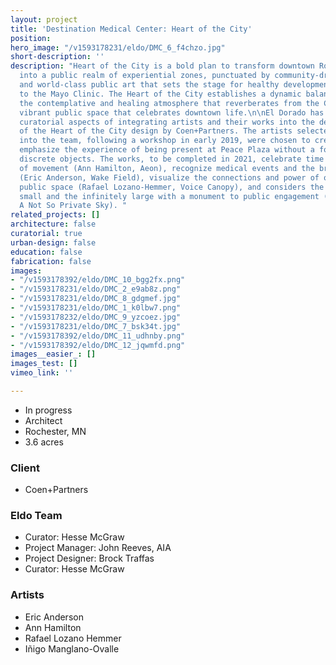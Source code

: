 ```yaml
---
layout: project
title: 'Destination Medical Center: Heart of the City'
position: 
hero_image: "/v1593178231/eldo/DMC_6_f4chzo.jpg"
short-description: ''
description: "Heart of the City is a bold plan to transform downtown Rochester, MN
  into a public realm of experiential zones, punctuated by community-driven activation,
  and world-class public art that sets the stage for healthy development adjacent
  to the Mayo Clinic. The Heart of the City establishes a dynamic balance between
  the contemplative and healing atmosphere that reverberates from the Clinic and a
  vibrant public space that celebrates downtown life.\n\nEl Dorado has managed the
  curatorial aspects of integrating artists and their works into the design process
  of the Heart of the City design by Coen+Partners. The artists selected and incorporated
  into the team, following a workshop in early 2019, were chosen to create works that
  emphasize the experience of being present at Peace Plaza without a focus on individual
  discrete objects. The works, to be completed in 2021, celebrate time and the pace
  of movement (Ann Hamilton, Aeon), recognize medical events and the breath of life
  (Eric Anderson, Wake Field), visualize the connections and power of our voices in
  public space (Rafael Lozano-Hemmer, Voice Canopy), and considers the infinitely
  small and the infinitely large with a monument to public engagement (Iñigo Manglano-Ovalle,
  A Not So Private Sky). "
related_projects: []
architecture: false
curatorial: true
urban-design: false
education: false
fabrication: false
images:
- "/v1593178392/eldo/DMC_10_bgg2fx.png"
- "/v1593178231/eldo/DMC_2_e9ab8z.png"
- "/v1593178231/eldo/DMC_8_gdgmef.jpg"
- "/v1593178231/eldo/DMC_1_k0lbw7.png"
- "/v1593178232/eldo/DMC_9_yzcoez.jpg"
- "/v1593178231/eldo/DMC_7_bsk34t.jpg"
- "/v1593178392/eldo/DMC_11_udhnby.png"
- "/v1593178392/eldo/DMC_12_jqwmfd.png"
images__easier_: []
images_test: []
vimeo_link: ''

---
```

* In progress
* Architect
* Rochester, MN
* 3.6 acres

### Client

* Coen+Partners

### Eldo Team

* Curator: Hesse McGraw
* Project Manager: John Reeves, AIA
* Project Designer: Brock Traffas
* Curator: Hesse McGraw

### Artists

* Eric Anderson
* Ann Hamilton
* Rafael Lozano Hemmer
* Iñigo Manglano-Ovalle
